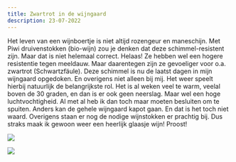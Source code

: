 ```yaml
---
title: Zwartrot in de wijngaard
description: 23-07-2022
---
```

Het leven van een wijnboertje is niet altijd rozengeur en maneschijn. Met Piwi druivenstokken (bio-wijn) zou je denken dat deze schimmel-resistent zijn. Maar dat is niet helemaal correct. Helaas! Ze hebben wel een hogere resistentie tegen meeldauw. Maar daarentegen zijn ze gevoeliger voor o.a. zwartrot (Schwartzfäule). Deze schimmel is nu de laatst dagen in mijn wijngaard opgedoken. En overigens niet alleen bij mij. Het weer speelt hierbij natuurlijk de belangrijkste rol. Het is al weken veel te warm, veelal boven de 30 graden, en dan is er ook geen neerslag. Maar wel een hoge luchtvochtigheid. Al met al heb ik dan toch maar moeten besluiten om te spuiten. Anders kan de gehele wijngaard kapot gaan. En dat is het toch niet waard. Overigens staan er nog de nodige wijnstokken er prachtig bij. Dus straks maak ik gewoon weer een heerlijk glaasje wijn! Proost!

![](/img/2022-06-15-souv.gris-schwartzfäule-2.jpg)

![](/img/2022-06-15-souv.gris-schwartzfäule-1.jpg)